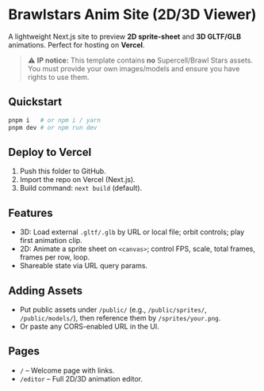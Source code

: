 # Brawlstars Anim Site (2D/3D Viewer)

A lightweight Next.js site to preview **2D sprite-sheet** and **3D GLTF/GLB** animations. Perfect for hosting on **Vercel**.

> ⚠️ **IP notice:** This template contains **no** Supercell/Brawl Stars assets. You must provide your own images/models and ensure you have rights to use them.

## Quickstart

```bash
pnpm i   # or npm i / yarn
pnpm dev # or npm run dev
```

## Deploy to Vercel
1. Push this folder to GitHub.
2. Import the repo on Vercel (Next.js).
3. Build command: `next build` (default).

## Features
- 3D: Load external `.gltf/.glb` by URL or local file; orbit controls; play first animation clip.
- 2D: Animate a sprite sheet on `<canvas>`; control FPS, scale, total frames, frames per row, loop.
- Shareable state via URL query params.

## Adding Assets
- Put public assets under `/public/` (e.g., `/public/sprites/`, `/public/models/`), then reference them by `/sprites/your.png`.
- Or paste any CORS-enabled URL in the UI.

## Pages
- `/` – Welcome page with links.
- `/editor` – Full 2D/3D animation editor.
